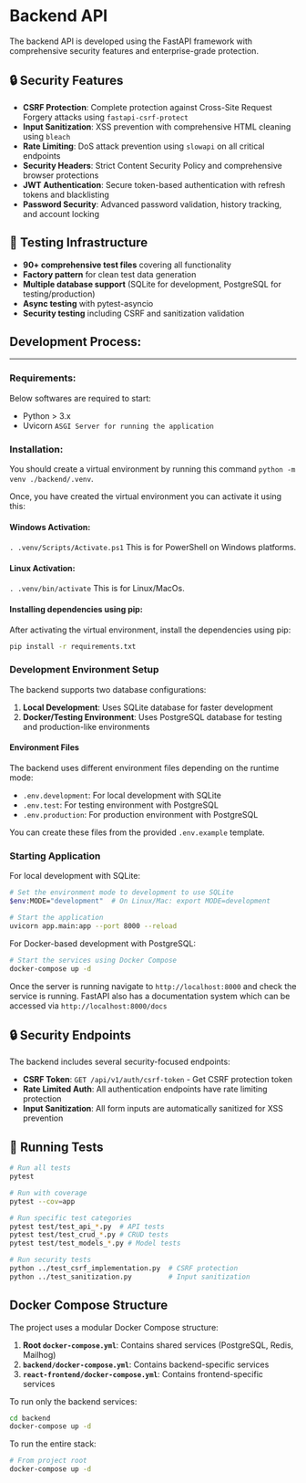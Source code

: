 # Backend API

The backend API is developed using the FastAPI framework with comprehensive security features and enterprise-grade protection.

## 🔒 Security Features

- **CSRF Protection**: Complete protection against Cross-Site Request Forgery attacks using `fastapi-csrf-protect`
- **Input Sanitization**: XSS prevention with comprehensive HTML cleaning using `bleach`
- **Rate Limiting**: DoS attack prevention using `slowapi` on all critical endpoints
- **Security Headers**: Strict Content Security Policy and comprehensive browser protections
- **JWT Authentication**: Secure token-based authentication with refresh tokens and blacklisting
- **Password Security**: Advanced password validation, history tracking, and account locking

## 🧪 Testing Infrastructure

- **90+ comprehensive test files** covering all functionality
- **Factory pattern** for clean test data generation
- **Multiple database support** (SQLite for development, PostgreSQL for testing/production)
- **Async testing** with pytest-asyncio
- **Security testing** including CSRF and sanitization validation

## Development Process:

---

### Requirements:

Below softwares are required to start:

- Python > 3.x
- Uvicorn `ASGI Server for running the application`

### Installation:

You should create a virtual environment by running this command `python -m venv ./backend/.venv`.

Once, you have created the virtual environment you can activate it using this:

#### Windows Activation:

`. .venv/Scripts/Activate.ps1` This is for PowerShell on Windows platforms.

#### Linux Activation:

`. .venv/bin/activate` This is for Linux/MacOs.

#### Installing dependencies using pip:

After activating the virtual environment, install the dependencies using pip:

```bash
pip install -r requirements.txt
```

### Development Environment Setup

The backend supports two database configurations:

1. **Local Development**: Uses SQLite database for faster development
2. **Docker/Testing Environment**: Uses PostgreSQL database for testing and production-like environments

#### Environment Files

The backend uses different environment files depending on the runtime mode:

- `.env.development`: For local development with SQLite
- `.env.test`: For testing environment with PostgreSQL
- `.env.production`: For production environment with PostgreSQL

You can create these files from the provided `.env.example` template.

### Starting Application

For local development with SQLite:

```bash
# Set the environment mode to development to use SQLite
$env:MODE="development"  # On Linux/Mac: export MODE=development

# Start the application
uvicorn app.main:app --port 8000 --reload
```

For Docker-based development with PostgreSQL:

```bash
# Start the services using Docker Compose
docker-compose up -d
```

Once the server is running navigate to `http://localhost:8000` and check the service is running. FastAPI also has a documentation system which can be accessed via `http://localhost:8000/docs`

## 🔒 Security Endpoints

The backend includes several security-focused endpoints:

- **CSRF Token**: `GET /api/v1/auth/csrf-token` - Get CSRF protection token
- **Rate Limited Auth**: All authentication endpoints have rate limiting protection
- **Input Sanitization**: All form inputs are automatically sanitized for XSS prevention

## 🧪 Running Tests

```bash
# Run all tests
pytest

# Run with coverage
pytest --cov=app

# Run specific test categories
pytest test/test_api_*.py  # API tests
pytest test/test_crud_*.py # CRUD tests
pytest test/test_models_*.py # Model tests

# Run security tests
python ../test_csrf_implementation.py  # CSRF protection
python ../test_sanitization.py         # Input sanitization
```

## Docker Compose Structure

The project uses a modular Docker Compose structure:

1. **Root `docker-compose.yml`**: Contains shared services (PostgreSQL, Redis, Mailhog)
2. **`backend/docker-compose.yml`**: Contains backend-specific services
3. **`react-frontend/docker-compose.yml`**: Contains frontend-specific services

To run only the backend services:

```bash
cd backend
docker-compose up -d
```

To run the entire stack:

```bash
# From project root
docker-compose up -d
```

